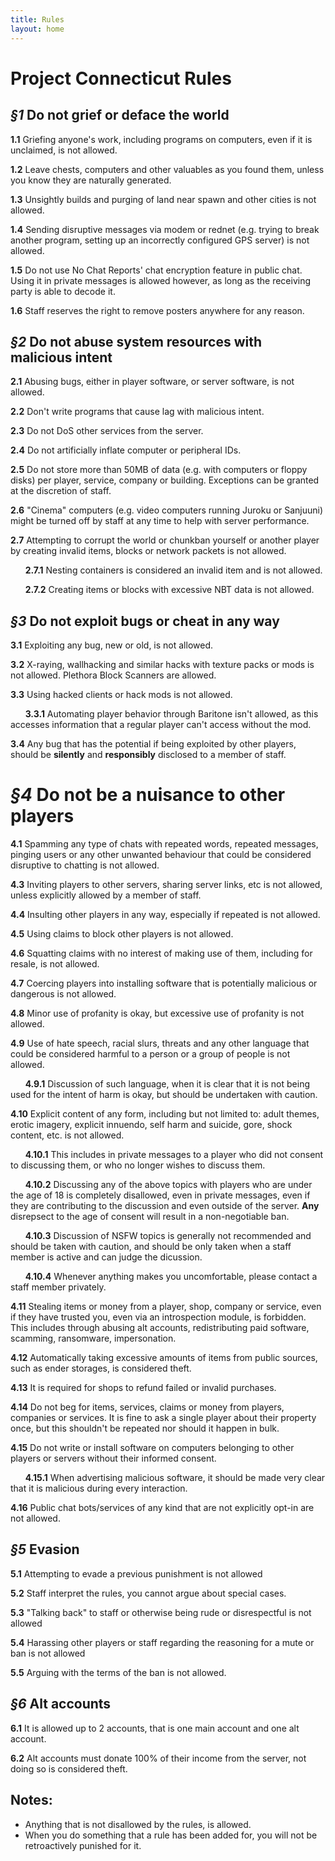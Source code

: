 ```yaml
---
title: Rules
layout: home
---
```


# Project Connecticut Rules
## ***§1*** Do not grief or deface the world
**1.1** Griefing anyone's work, including programs on computers, even if it is unclaimed, is not allowed.

**1.2** Leave chests, computers and other valuables as you found them, unless you know they are naturally generated.

**1.3** Unsightly builds and purging of land near spawn and other cities is not allowed.

**1.4** Sending disruptive messages via modem or rednet (e.g. trying to break another program, setting up an incorrectly configured GPS server) is not allowed.

**1.5** Do not use No Chat Reports' chat encryption feature in public chat. Using it in private messages is allowed however, as long as the receiving party is able to decode it.

**1.6** Staff reserves the right to remove posters anywhere for any reason.

## ***§2*** Do not abuse system resources with malicious intent
**2.1** Abusing bugs, either in player software, or server software, is not allowed.

**2.2** Don't write programs that cause lag with malicious intent.

**2.3** Do not DoS other services from the server.

**2.4** Do not artificially inflate computer or peripheral IDs.

**2.5** Do not store more than 50MB of data (e.g. with computers or floppy disks) per player, service, company or building. Exceptions can be granted at the discretion of staff.

**2.6** "Cinema" computers (e.g. video computers running Juroku or Sanjuuni) might be turned off by staff at any time to help with server performance.

**2.7** Attempting to corrupt the world or chunkban yourself or another player by creating invalid items, blocks or network packets is not allowed.

&nbsp;&nbsp;&nbsp;&nbsp;&nbsp;&nbsp;**2.7.1** Nesting containers is considered an invalid item and is not allowed.

&nbsp;&nbsp;&nbsp;&nbsp;&nbsp;&nbsp;**2.7.2** Creating items or blocks with excessive NBT data is not allowed.

## ***§3*** Do not exploit bugs or cheat in any way
**3.1** Exploiting any bug, new or old, is not allowed.

**3.2** X-raying, wallhacking and similar hacks with texture packs or mods is not allowed. Plethora Block Scanners are allowed.

**3.3** Using hacked clients or hack mods is not allowed.

&nbsp;&nbsp;&nbsp;&nbsp;&nbsp;&nbsp;**3.3.1** Automating player behavior through Baritone isn't allowed, as this accesses information that a regular player can't access without the mod.

**3.4** Any bug that has the potential if being exploited by other players, should be **silently** and **responsibly** disclosed to a member of staff.

# ***§4*** Do not be a nuisance to other players
**4.1** Spamming any type of chats with repeated words, repeated messages, pinging users or any other unwanted behaviour that could be considered disruptive to chatting is not allowed.

**4.3** Inviting players to other servers, sharing server links, etc is not allowed, unless explicitly allowed by a member of staff.

**4.4** Insulting other players in any way, especially if repeated is not allowed.

**4.5** Using claims to block other players is not allowed.

**4.6** Squatting claims with no interest of making use of them, including for resale, is not allowed.

**4.7** Coercing players into installing software that is potentially malicious or dangerous is not allowed.

**4.8** Minor use of profanity is okay, but excessive use of profanity is not allowed.

**4.9** Use of hate speech, racial slurs, threats and any other language that could be considered harmful to a person or a group of people is not allowed.

&nbsp;&nbsp;&nbsp;&nbsp;&nbsp;&nbsp;**4.9.1** Discussion of such language, when it is clear that it is not being used for the intent of harm is okay, but should be undertaken with caution.

**4.10** Explicit content of any form, including but not limited to: adult themes, erotic imagery, explicit innuendo, self harm and suicide, gore, shock content, etc. is not allowed.

&nbsp;&nbsp;&nbsp;&nbsp;&nbsp;&nbsp;**4.10.1** This includes in private messages to a player who did not consent to discussing them, or who no longer wishes to discuss them.

&nbsp;&nbsp;&nbsp;&nbsp;&nbsp;&nbsp;**4.10.2** Discussing any of the above topics with players who are under the age of 18 is completely disallowed, even in private messages, even if they are contributing to the discussion and even outside of the server. **Any** disrepsect to the age of consent will result in a non-negotiable ban.

&nbsp;&nbsp;&nbsp;&nbsp;&nbsp;&nbsp;**4.10.3** Discussion of NSFW topics is generally not recommended and should be taken with caution, and should be only taken when a staff member is active and can judge the dicussion.

&nbsp;&nbsp;&nbsp;&nbsp;&nbsp;&nbsp;**4.10.4** Whenever anything makes you uncomfortable, please contact a staff member privately.

**4.11** Stealing items or money from a player, shop, company or service, even if they have trusted you, even via an introspection module, is forbidden. This includes through abusing alt accounts, redistributing paid software, scamming, ransomware, impersonation.

**4.12** Automatically taking excessive amounts of items from public sources, such as ender storages, is considered theft.

**4.13** It is required for shops to refund failed or invalid purchases.

**4.14** Do not beg for items, services, claims or money from players, companies or services. It is fine to ask a single player about their property once, but this shouldn't be repeated nor should it happen in bulk.

**4.15** Do not write or install software on computers belonging to other players or servers without their informed consent.

&nbsp;&nbsp;&nbsp;&nbsp;&nbsp;&nbsp;**4.15.1** When advertising malicious software, it should be made very clear that it is malicious during every interaction.

**4.16** Public chat bots/services of any kind that are not explicitly opt-in are not allowed.

## ***§5*** Evasion
**5.1** Attempting to evade a previous punishment is not allowed

**5.2** Staff interpret the rules, you cannot argue about special cases.

**5.3** "Talking back" to staff or otherwise being rude or disrespectful is not allowed

**5.4** Harassing other players or staff regarding the reasoning for a mute or ban is not allowed

**5.5** Arguing with the terms of the ban is not allowed.

## ***§6*** Alt accounts
**6.1** It is allowed up to 2 accounts, that is one main account and one alt account.

**6.2** Alt accounts must donate 100% of their income from the server, not doing so is considered theft.

## Notes:
- Anything that is not disallowed by the rules, is allowed.
- When you do something that a rule has been added for, you will not be retroactively punished for it.